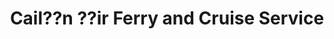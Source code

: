 ---
title: "Cail??n ??ir Ferry and Cruise Service"
address: "Baltimore, Skibbereen, Co. Cork"
tel: "+353 (0)28 41 923"
county: "Cork"
category: "Internal Ferry Services"
type: "Content"
lat: "51.441104888916016"
lng: "-9.496665000915527"
---